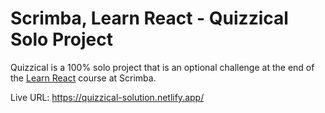 # Scrimba, Learn React - Quizzical Solo Project
Quizzical is a 100% solo project that is an optional challenge at the end of the [Learn React](https://scrimba.com/learn/learnreact) course at Scrimba.

Live URL: https://quizzical-solution.netlify.app/